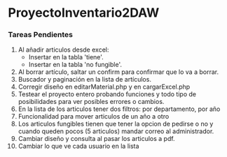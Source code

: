 ﻿# ProyectoInventario2DAW
 ### Tareas Pendientes
 1. Al añadir articulos desde excel:
    - Insertar en la tabla 'tiene'.
    - Insertar en la tabla 'no fungible'.
 3. Al borrar artículo, saltar un confirm para confirmar que lo va a borrar.
 4. Buscador y paginación en la lista de artículos.
 5. Corregir diseño en editarMaterial.php y en cargarExcel.php
 6. Testear el proyecto entero probando funciones y todo tipo de posibilidades para ver posibles errores o cambios.
 7. En la lista de los articulos tener dos filtros: por departamento, por año
 8. Funcionalidad para mover articulos de un año a otro
 9. Los articulos fungibles tienen que tener la opcion de pedirse o no y cuando queden pocos (5 articulos) mandar correo al administrador.
 10. Cambiar diseño y consulta al pasar los articulos a pdf.
 11. Cambiar lo que ve cada usuario en la lista
